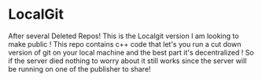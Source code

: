 # LocalGit
After several Deleted Repos! This is the Localgit version I am looking to make public ! This repo contains c++ code that let's you run a cut down version of git on your local machine and the best part it's decentralized ! So if the server died nothing to worry about it still works since the server will be running on one of the publisher to share! 
